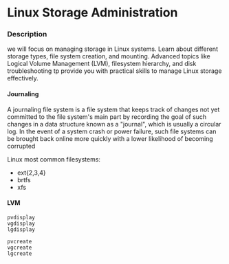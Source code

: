 
# Linux Storage Administration

### Description
we will focus on managing storage in Linux systems. Learn about different storage types, file system creation, and mounting. Advanced topics like Logical Volume Management (LVM), filesystem hierarchy, and disk troubleshooting tp provide you with practical skills to manage Linux storage effectively.

#### Journaling
A journaling file system is a file system that keeps track of changes not yet committed to the file system's main part by recording the goal of such changes in a data structure known as a "journal", which is usually a circular log. In the event of a system crash or power failure, such file systems 
can be brought back online more quickly with a lower likelihood of becoming corrupted

Linux most common filesystems:
- ext{2,3,4}
- brtfs
- xfs

#### LVM

```shell
pvdisplay
vgdisplay
lgdisplay

pvcreate
vgcreate
lgcreate
```